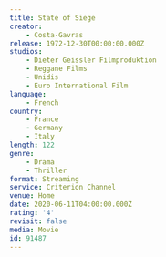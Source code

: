 ```yaml
---
title: State of Siege
creator:
    - Costa-Gavras
release: 1972-12-30T00:00:00.000Z
studios:
    - Dieter Geissler Filmproduktion
    - Reggane Films
    - Unidis
    - Euro International Film
language:
    - French
country:
    - France
    - Germany
    - Italy
length: 122
genre:
    - Drama
    - Thriller
format: Streaming
service: Criterion Channel
venue: Home
date: 2020-06-11T04:00:00.000Z
rating: '4'
revisit: false
media: Movie
id: 91487
---
```



